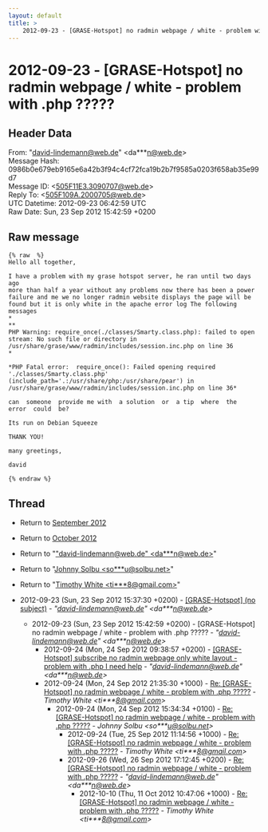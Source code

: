 ```yaml
---
layout: default
title: >
    2012-09-23 - [GRASE-Hotspot] no radmin webpage / white - problem with .php ?????
---
```


# 2012-09-23 - [GRASE-Hotspot] no radmin webpage / white - problem with .php ?????

## Header Data

From: "david-lindemann@web.de" \<da***n@web.de\><br>
Message Hash: 0986b0e679eb9165e6a42b3f94c4cf72fca19b2b7f9585a0203f658ab35e99d7<br>
Message ID: \<505F11E3.3090707@web.de\><br>
Reply To: \<505F109A.2000705@web.de\><br>
UTC Datetime: 2012-09-23 06:42:59 UTC<br>
Raw Date: Sun, 23 Sep 2012 15:42:59 +0200<br>

## Raw message

```
{% raw  %}
Hello all together,

I have a problem with my grase hotspot server, he ran until two days ago 
more than half a year without any problems now there has been a power 
failure and me we no longer radmin website displays the page will be 
found but it is only white in the apache error log The following messages
*
**
PHP Warning: require_once(./classes/Smarty.class.php): failed to open 
stream: No such file or directory in 
/usr/share/grase/www/radmin/includes/session.inc.php on line 36
*

*PHP Fatal error:  require_once(): Failed opening required './classes/Smarty.class.php' (include_path='.:/usr/share/php:/usr/share/pear') in /usr/share/grase/www/radmin/includes/session.inc.php on line 36*

can  someone  provide me with  a solution  or  a tip  where  the  error  could  be?

Its run on Debian Squeeze

THANK YOU!

many greetings,

david

{% endraw %}
```

## Thread

+ Return to [September 2012](/archive/2012/09)
+ Return to [October 2012](/archive/2012/10)

+ Return to "["david-lindemann@web.de" <da***n<span>@</span>web.de>](/authors/da___n_at_web_de)"
+ Return to "[Johnny Solbu <so***u<span>@</span>solbu.net>](/authors/so___u_at_solbu_net)"
+ Return to "[Timothy White <ti***8<span>@</span>gmail.com>](/authors/ti___8_at_gmail_com)"

+ 2012-09-23 (Sun, 23 Sep 2012 15:37:30 +0200) - [[GRASE-Hotspot] (no subject)](/archive/2012/09/245f375cd27cb46edb076d82d64e378f21a70ef125e1f6010175b0b7cec865a1) - _"david-lindemann@web.de" \<da***n@web.de\>_
  + 2012-09-23 (Sun, 23 Sep 2012 15:42:59 +0200) - [GRASE-Hotspot] no radmin webpage / white - problem with .php ????? - _"david-lindemann@web.de" \<da***n@web.de\>_
    + 2012-09-24 (Mon, 24 Sep 2012 09:38:57 +0200) - [[GRASE-Hotspot] subscribe no radmin webpage only white layout - problem with .php I need help](/archive/2012/09/7c56b72a22a81806cdd11ba1fef81c2cb366e1e9718d1fbc09c369bf979e504f) - _"david-lindemann@web.de" \<da***n@web.de\>_
    + 2012-09-24 (Mon, 24 Sep 2012 21:35:30 +1000) - [Re: [GRASE-Hotspot] no radmin webpage / white - problem with .php	?????](/archive/2012/09/66336d9121f8e4256222d9e2d19d05a6f16d5ae25d26dc3d6c98c64125964541) - _Timothy White \<ti***8@gmail.com\>_
      + 2012-09-24 (Mon, 24 Sep 2012 15:34:34 +0100) - [Re: [GRASE-Hotspot] no radmin webpage / white - problem with .php	?????](/archive/2012/09/eb7990a6859f31a9f5e65c1746dfdb6e584fdac184a548e1414f1458823dc437) - _Johnny Solbu \<so***u@solbu.net\>_
        + 2012-09-24 (Tue, 25 Sep 2012 11:14:56 +1000) - [Re: [GRASE-Hotspot] no radmin webpage / white - problem with .php	?????](/archive/2012/09/aba8572d531df67f946bdcc1d23d4f2d1c56b475418cbe0b0b83857b3a9bd31a) - _Timothy White \<ti***8@gmail.com\>_
        + 2012-09-26 (Wed, 26 Sep 2012 17:12:45 +0200) - [Re: [GRASE-Hotspot] no radmin webpage / white - problem with .php ?????](/archive/2012/09/0351a9223817a26abc946becd928b9c87174d15f898eb25d6ff3533c99750f81) - _"david-lindemann@web.de" \<da***n@web.de\>_
          + 2012-10-10 (Thu, 11 Oct 2012 10:47:06 +1000) - [Re: [GRASE-Hotspot] no radmin webpage / white - problem with .php	?????](/archive/2012/10/1f9db9e13cf6c34f227e487c41f88d912aa64b535b806aeb511a458264806b99) - _Timothy White \<ti***8@gmail.com\>_

